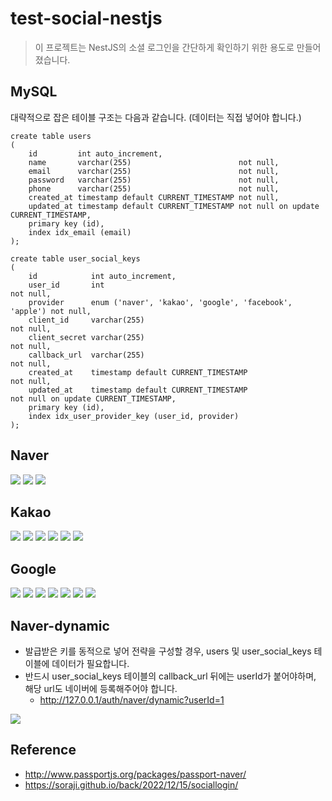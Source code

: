 # test-social-nestjs

> 이 프로젝트는 NestJS의 소셜 로그인을 간단하게 확인하기 위한 용도로 만들어졌습니다.

## MySQL

대략적으로 잡은 테이블 구조는 다음과 같습니다. (데이터는 직접 넣어야 합니다.)

```mariadb
create table users
(
    id         int auto_increment,
    name       varchar(255)                        not null,
    email      varchar(255)                        not null,
    password   varchar(255)                        not null,
    phone      varchar(255)                        not null,
    created_at timestamp default CURRENT_TIMESTAMP not null,
    updated_at timestamp default CURRENT_TIMESTAMP not null on update CURRENT_TIMESTAMP,
    primary key (id),
    index idx_email (email)
);

create table user_social_keys
(
    id            int auto_increment,
    user_id       int                                                    not null,
    provider      enum ('naver', 'kakao', 'google', 'facebook', 'apple') not null,
    client_id     varchar(255)                                           not null,
    client_secret varchar(255)                                           not null,
    callback_url  varchar(255)                                           not null,
    created_at    timestamp default CURRENT_TIMESTAMP                    not null,
    updated_at    timestamp default CURRENT_TIMESTAMP                    not null on update CURRENT_TIMESTAMP,
    primary key (id),
    index idx_user_provider_key (user_id, provider)
);
````

## Naver

![](./docs/images/n-1.png)
![](./docs/images/n-2.png)
![](./docs/images/n-3.png)

## Kakao

![](./docs/images/k-1.png)
![](./docs/images/k-2.png)
![](./docs/images/k-3.png)
![](./docs/images/k-4.png)
![](./docs/images/k-5.png)
![](./docs/images/k-6.png)

## Google

![](./docs/images/g-1.png)
![](./docs/images/g-2.png)
![](./docs/images/g-3.png)
![](./docs/images/g-4.png)
![](./docs/images/g-5.png)
![](./docs/images/g-6.png)
![](./docs/images/g-7.png)

## Naver-dynamic

- 발급받은 키를 동적으로 넣어 전략을 구성할 경우, users 및 user_social_keys 테이블에 데이터가 필요합니다.
- 반드시 user_social_keys 테이블의 callback_url 뒤에는 userId가 붙어야하며, 해당 url도 네이버에 등록해주어야 합니다. 
  - http://127.0.0.1/auth/naver/dynamic?userId=1

![](./docs/images/nd-1.png)

## Reference

- http://www.passportjs.org/packages/passport-naver/
- https://soraji.github.io/back/2022/12/15/sociallogin/